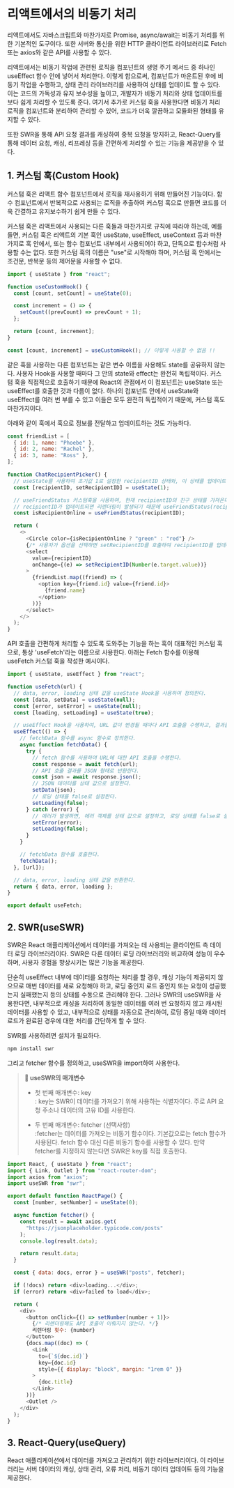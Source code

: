 # 리액트에서의 비동기 처리

리액트에서도 자바스크립트와 마찬가지로 Promise, async/await는 비동기 처리를 위한 기본적인 도구이다. 또한 서버와 통신을 위한 HTTP 클라이언트 라이브러리로 Fetch 또는 axios와 같은 API를 사용할 수 있다.

리액트에서는 비동기 작업에 관련된 로직을 컴포넌트의 생명 주기 메서드 중 하나인 useEffect 함수 안에 넣어서 처리한다. 이렇게 함으로써, 컴포넌트가 마운트된 후에 비동기 작업을 수행하고, 상태 관리 라이브러리를 사용하여 상태를 업데이트 할 수 있다. 이는 코드의 가독성과 유지 보수성을 높이고, 개발자가 비동기 처리와 상태 업데이트를 보다 쉽게 처리할 수 있도록 준다. 여기서 추가로 커스텀 훅을 사용한다면 비동기 처리 로직을 컴포넌트와 분리하여 관리할 수 있어, 코드가 더욱 깔끔하고 모듈화된 형태를 유지할 수 있다.

또한 SWR을 통해 API 요청 결과를 캐싱하여 중복 요청을 방지하고, React-Query를 통해 데이터 요청, 캐싱, 리프레싱 등을 간편하게 처리할 수 있는 기능을 제공받을 수 있다.

## 1. 커스텀 훅(Custom Hook)

커스텀 훅은 리액트 함수 컴포넌트에서 로직을 재사용하기 위해 만들어진 기능이다. 함수 컴포넌트에서 반복적으로 사용되는 로직을 추출하여 커스텀 훅으로 만들면 코드를 더욱 간결하고 유지보수하기 쉽게 만들 수 있다.

커스텀 훅은 리액트에서 사용되는 다른 훅들과 마찬가지로 규칙에 따라야 하는데, 예를 들면, 커스텀 훅은 리액트의 기본 훅인 useState, useEffect, useContext 등과 마찬가지로 훅 안에서, 또는 함수 컴포넌트 내부에서 사용되어야 하고, 단독으로 함수처럼 사용할 수는 없다. 또한 커스텀 훅의 이름은 "use"로 시작해야 하며, 커스텀 훅 안에서는 조건문, 반복문 등의 제어문을 사용할 수 없다.

```js
import { useState } from "react";

function useCustomHook() {
  const [count, setCount] = useState(0);

  const increment = () => {
    setCount((prevCount) => prevCount + 1);
  };

  return [count, increment];
}

const [count, increment] = useCustomHook(); // 이렇게 사용할 수 없음 !!
```

같은 훅을 사용하는 다른 컴포넌트는 같은 변수 이름을 사용해도 state를 공유하지 않는다. 사용자 Hook을 사용할 때마다 그 안의 state와 effect는 완전히 독립적이다. 커스텀 훅을 직접적으로 호출하기 때문에 React의 관점에서 이 컴포넌트는 useState 또는 useEffect를 호출한 것과 다름이 없다. 하나의 컴포넌트 안에서 useState와 useEffect를 여러 번 부를 수 있고 이들은 모두 완전히 독립적이기 때문에, 커스텀 훅도 마찬가지이다.

아래와 같이 훅에서 훅으로 정보를 전달하고 업데이트하는 것도 가능하다.

```js
const friendList = [
  { id: 1, name: "Phoebe" },
  { id: 2, name: "Rachel" },
  { id: 3, name: "Ross" },
];

function ChatRecipientPicker() {
  // useState를 사용하여 초기값 1로 설정한 recipientID 상태와, 이 상태를 업데이트하는 setRecipientID 함수를 생성한다.
  const [recipientID, setRecipientID] = useState(1);

  // useFriendStatus 커스텀훅을 사용하여, 현재 recipientID의 친구 상태를 가져온다.
  // recipientID가 업데이트되면 리렌더링이 발생되기 때문에 useFriendStatus(recipientID)를 통해 isRecipientOnline도 업데이트된다.
  const isRecipientOnline = useFriendStatus(recipientID);

  return (
    <>
      <Circle color={isRecipientOnline ? "green" : "red"} />
      {/* 사용자가 옵션을 선택하면 setRecipientID를 호출하여 recipientID를 업데이트한다. */}
      <select
        value={recipientID}
        onChange={(e) => setRecipientID(Number(e.target.value))}
      >
        {friendList.map((friend) => (
          <option key={friend.id} value={friend.id}>
            {friend.name}
          </option>
        ))}
      </select>
    </>
  );
}
```

API 호출을 간편하게 처리할 수 있도록 도와주는 기능을 하는 훅이 대표적인 커스텀 훅으로, 통상 'useFetch'라는 이름으로 사용한다. 아래는 Fetch 함수를 이용해 useFetch 커스텀 훅을 작성한 예시이다.

```js
import { useState, useEffect } from "react";

function useFetch(url) {
  // data, error, loading 상태 값을 useState Hook을 사용하여 정의한다.
  const [data, setData] = useState(null);
  const [error, setError] = useState(null);
  const [loading, setLoading] = useState(true);

  // useEffect Hook을 사용하여, URL 값이 변경될 때마다 API 호출을 수행하고, 결과를 상태 값으로 업데이트한다.
  useEffect(() => {
    // fetchData 함수를 async 함수로 정의한다.
    async function fetchData() {
      try {
        // fetch 함수를 사용하여 URL에 대한 API 호출을 수행한다.
        const response = await fetch(url);
        // API 호출 결과를 JSON 형태로 반환한다.
        const json = await response.json();
        // JSON 데이터를 상태 값으로 설정한다.
        setData(json);
        // 로딩 상태를 false로 설정한다.
        setLoading(false);
      } catch (error) {
        // 에러가 발생하면, 에러 객체를 상태 값으로 설정하고, 로딩 상태를 false로 설정한다.
        setError(error);
        setLoading(false);
      }
    }

    // fetchData 함수를 호출한다.
    fetchData();
  }, [url]);

  // data, error, loading 상태 값을 반환한다.
  return { data, error, loading };
}

export default useFetch;
```

## 2. SWR(useSWR)

SWR은 React 애플리케이션에서 데이터를 가져오는 데 사용되는 클라이언트 측 데이터 로딩 라이브러리이다. SWR은 다른 데이터 로딩 라이브러리와 비교하여 성능이 우수하며, 사용자 경험을 향상시키는 많은 기능을 제공한다.

단순히 useEffect 내부에 데이터를 요청하는 처리를 할 경우, 캐싱 기능이 제공되지 않으므로 매번 데이터를 새로 요청해야 하고, 로딩 중인지 로드 중인지 또는 요청이 성공했는지 실패했는지 등의 상태를 수동으로 관리해야 한다. 그러나 SWR의 useSWR을 사용한다면, 내부적으로 캐싱을 처리하여 동일한 데이터를 여러 번 요청하지 않고 캐시된 데이터를 사용할 수 있고, 내부적으로 상태를 자동으로 관리하여, 로딩 중일 때와 데이터 로드가 완료된 경우에 대한 처리를 간단하게 할 수 있다.

SWR를 사용하려면 설치가 필요하다.

```bash
npm install swr
```

그리고 fetcher 함수를 정의하고, useSWR을 import하여 사용한다.

> **📌 useSWR의 매개변수**
>
> - 첫 번째 매개변수: key  
>   : key는 SWR이 데이터를 가져오기 위해 사용하는 식별자이다. 주로 API 요청 주소나 데이터의 고유 ID를 사용한다.
>
> - 두 번째 매개변수: fetcher (선택사항)  
>   :fetcher는 데이터를 가져오는 비동기 함수이다. 기본값으로는 fetch 함수가 사용된다. fetch 함수 대신 다른 비동기 함수를 사용할 수 있다. 만약 fetcher를 지정하지 않는다면 SWR은 key를 직접 호출한다.

```js
import React, { useState } from "react";
import { Link, Outlet } from "react-router-dom";
import axios from "axios";
import useSWR from "swr";

export default function ReactPage() {
  const [number, setNumber] = useState(0);

  async function fetcher() {
    const result = await axios.get(
      "https://jsonplaceholder.typicode.com/posts"
    );
    console.log(result.data);

    return result.data;
  }

  const { data: docs, error } = useSWR("posts", fetcher);

  if (!docs) return <div>loading...</div>;
  if (error) return <div>failed to load</div>;

  return (
    <div>
      <button onClick={() => setNumber(number + 1)}>
        {/* 리렌더링해도 API 호출이 이뤄지지 않는다. */}
        리렌더링 횟수: {number}
      </button>
      {docs.map((doc) => (
        <Link
          to={`${doc.id}`}
          key={doc.id}
          style={{ display: "block", margin: "1rem 0" }}
        >
          {doc.title}
        </Link>
      ))}
      <Outlet />
    </div>
  );
}
```

## 3. React-Query(useQuery)

React 애플리케이션에서 데이터를 가져오고 관리하기 위한 라이브러리이다. 이 라이브러리는 서버 데이터의 캐싱, 상태 관리, 오류 처리, 비동기 데이터 업데이트 등의 기능을 제공한다.

<!-- '전역 상태 관리' 학습 후 작성 ! -->
